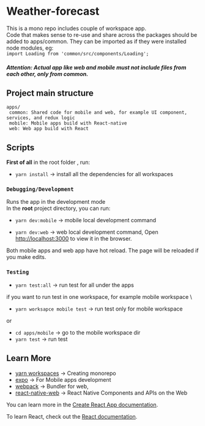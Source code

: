 
# Weather-forecast
This is a mono repo includes couple of workspace app.  \
Code that makes sense to re-use and share across the packages should be added to apps/common.
 They can be imported as if they were installed node modules, eg: \
    `import Loading from 'common/src/components/Loading';`
   
##### Attention:   Actual app like web and mobile must not include files from each other, only from common.
 
## Project main structure
    apps/
     common: Shared code for mobile and web, for example UI component, services, and redux logic
     mobile: Mobile apps build with React-native
     web: Web app build with React


     

## Scripts

  **First of all** in the root folder , run: 
 * `yarn install` -> install all the dependencies for all workspaces

### `Debugging/Development`
Runs the app in the development mode \
In the **root** project directory, you can run:

 * `yarn dev:mobile` -> mobile local development command
 
 * `yarn dev:web` -> web local development command, Open [http://localhost:3000](http://localhost:3000) to view it in the browser.

Both mobile apps and web app have hot reload.
The page will be reloaded if you make edits.

### `Testing`
 * `yarn test:all` -> run test for all under the apps
 
 if you want to run test in one workspace, for example mobile workspace \
 
   * `yarn worksapce mobile test` -> run test only for mobile workspace  
   
   or
   
   * `cd apps/mobile` -> go to the mobile workspace dir
   * `yarn test` -> run test


## Learn More

 * [yarn workspaces](https://yarnpkg.com/features/workspaces) -> Creating monorepo
 * [expo](https://docs.expo.dev/) -> For Mobile apps development
 * [webpack](https://webpack.js.org/concepts/) -> Bundler for web,
 * [react-native-web](https://necolas.github.io/react-native-web/) -> React Native Components and APIs on the Web

You can learn more in the [Create React App documentation](https://facebook.github.io/create-react-app/docs/getting-started).

To learn React, check out the [React documentation](https://reactjs.org/).
